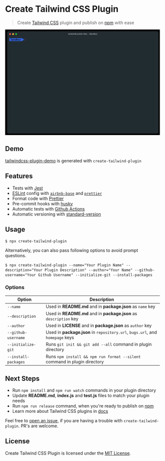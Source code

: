 # Create Tailwind CSS Plugin

> Create [Tailwind CSS](https://tailwindcss.com) plugin and publish on [npm](https://www.npmjs.com) with ease

![screenshot](https://github.com/Landish/create-tailwind-plugin/blob/main/screenshot.gif?raw=true)

## Demo

[tailwindcss-plugin-demo](https://github.com/Landish/tailwindcss-plugin-demo) is generated with `create-tailwind-plugin`

## Features

- Tests with [Jest](https://jestjs.io/)
- [ESLint](https://eslint.org/) config with [`airbnb-base`](https://github.com/airbnb/javascript/tree/master/packages/eslint-config-airbnb-base) and [`prettier`](https://github.com/prettier/eslint-config-prettier)
- Format code with [Prettier](https://prettier.io/)
- Pre-commit hooks with [husky](https://github.com/typicode/husky)
- Automatic tests with [Github Actions](https://github.com/features/actions)
- Automatic versioning with [standard-version](https://github.com/conventional-changelog/standard-version)

## Usage

```shell
$ npx create-tailwind-plugin
```

Alternatively, you can also pass following options to avoid prompt questions.

```shell
$ npx create-tailwind-plugin --name="Your Plugin Name" --description="Your Plugin Description" --author="Your Name" --github-username="Your Github Username" --initialize-git --install-packages
```

### Options

| Option               | Description                                                                   |
| -------------------- | ----------------------------------------------------------------------------- |
| `--name`             | Used in **README.md** and in **package.json** as `name` key                   |
| `--description`      | Used in **README.md** and in **package.json** as `description` key            |
| `--author`           | Used in **LICENSE** and in **package.json** as `author` key                   |
| `--github-username`  | Used in **package.json** in `repository.url`, `bugs.url`, and `homepage` keys |
| `--initialize-git`   | Runs `git init && git add --all` command in plugin directory                  |
| `--install-packages` | Runs `npm install && npm run format --silent` command in plugin directory     |

## Next Steps

- Run `npm install` and `npm run watch` commands in your plugin directory
- Update **README.md**, **index.js** and **test.js** files to match your plugin needs
- Run `npm run release` command, when you're ready to publish on [npm](https://www.npmjs.com)
- Learn more about Tailwind CSS plugins in [docs](https://tailwindcss.com/docs/plugins)

Feel free to [open an issue](https://github.com/Landish/create-tailwind-plugin/issues/new), if you are having a trouble with `create-tailwind-plugin`. PR's are welcome.

## License

Create Tailwind CSS Plugin is licensed under the [MIT License](https://github.com/Landish/create-tailwind-plugin/blob/main/LICENSE).
